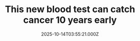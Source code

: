 ---
title: "This new blood test can catch cancer 10 years early"
date: 2025-10-14T03:55:21.000Z
category: Health
externalLink: "https://www.sciencedaily.com/releases/2025/10/251013040337.htm"
image: ""
excerpt: "Scientists at Mass General Brigham have created HPV-DeepSeek, a blood test that can detect HPV-linked head and neck cancers nearly a decade before diagnosis. By finding viral DNA in the bloodstream, the test achieved 99% sensitivity and specificity. This breakthrough could lead to earlier, less invasive treatments and significantly improve survival. A large NIH trial is underway to confirm the…"
---